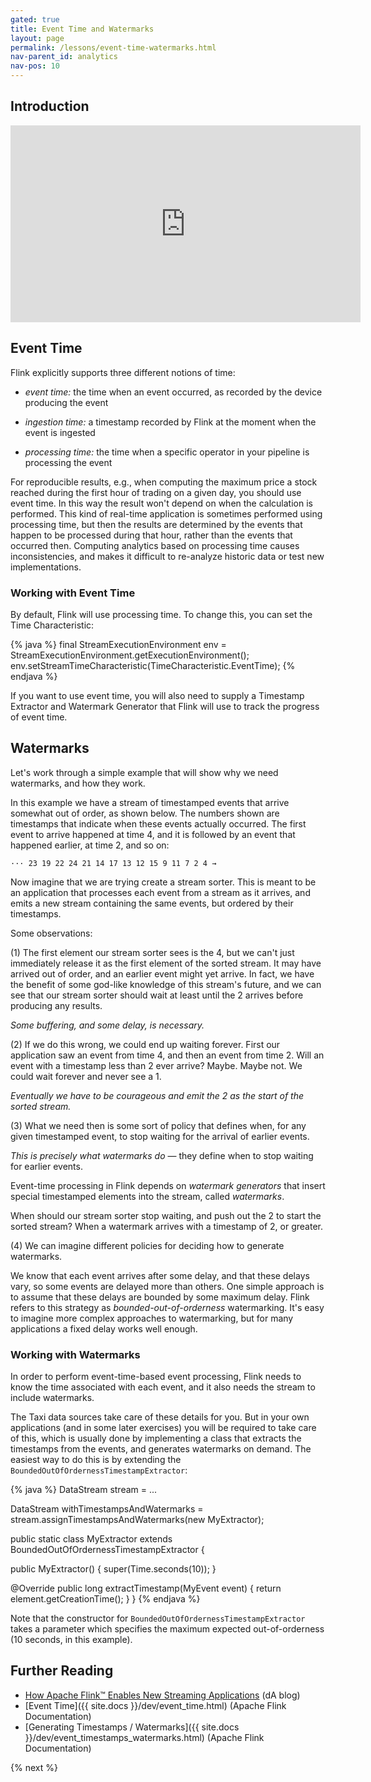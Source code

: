 ```yaml
---
gated: true
title: Event Time and Watermarks
layout: page
permalink: /lessons/event-time-watermarks.html
nav-parent_id: analytics
nav-pos: 10
---
```


## Introduction

<iframe width="560" height="315" src="https://www.youtube.com/embed/zL5JWWgm3xA" frameborder="0" allow="accelerometer; autoplay; encrypted-media; gyroscope; picture-in-picture" allowfullscreen></iframe>

## Event Time

Flink explicitly supports three different notions of time:

* _event time:_ the time when an event occurred, as recorded by the device producing the event

* _ingestion time:_ a timestamp recorded by Flink at the moment when the event is ingested

* _processing time:_ the time when a specific operator in your pipeline is processing the event

For reproducible results, e.g., when computing the maximum price a stock reached during the first hour of trading on a given day, you should use event time. In this way the result won't depend on when the calculation is performed. This kind of real-time application is sometimes performed using processing time, but then the results are determined by the events that happen to be processed during that hour, rather than the events that occurred then. Computing analytics based on processing time causes inconsistencies, and makes it difficult to re-analyze historic data or test new implementations.

### Working with Event Time

By default, Flink will use processing time. To change this, you can set the Time Characteristic:

{% java %}
final StreamExecutionEnvironment env =
  StreamExecutionEnvironment.getExecutionEnvironment();
env.setStreamTimeCharacteristic(TimeCharacteristic.EventTime);
{% endjava %}

If you want to use event time, you will also need to supply a Timestamp Extractor and Watermark Generator that Flink will use to track the progress of event time.

## Watermarks

Let's work through a simple example that will show why we need watermarks, and how they work.

In this example we have a stream of timestamped events that arrive somewhat out of order, as shown below. The numbers shown are timestamps that indicate when these events actually occurred. The first event to arrive happened at time 4, and it is followed by an event that happened earlier, at time 2, and so on:

    ··· 23 19 22 24 21 14 17 13 12 15 9 11 7 2 4 →

Now imagine that we are trying create a stream sorter. This is meant to be an application that processes each event from a stream as it arrives, and emits a new stream containing the same events, but ordered by their timestamps.

Some observations:

(1) The first element our stream sorter sees is the 4, but we can't just immediately release it as the first element of the sorted stream. It may have arrived out of order, and an earlier event might yet arrive. In fact, we have the benefit of some god-like knowledge of this stream's future, and we can see that our stream sorter should wait at least until the 2 arrives before producing any results.

*Some buffering, and some delay, is necessary.*

(2) If we do this wrong, we could end up waiting forever. First our application saw an event from time 4, and then an event from time 2. Will an event with a timestamp less than 2 ever arrive? Maybe. Maybe not. We could wait forever and never see a 1.

*Eventually we have to be courageous and emit the 2 as the start of the sorted stream.*

(3) What we need then is some sort of policy that defines when, for any given timestamped event, to stop waiting for the arrival of earlier events.

*This is precisely what watermarks do* — they define when to stop waiting for earlier events.

Event-time processing in Flink depends on *watermark generators* that insert special timestamped elements into the stream, called *watermarks*.

When should our stream sorter stop waiting, and push out the 2 to start the sorted stream? When a watermark arrives with a timestamp of 2, or greater.

(4) We can imagine different policies for deciding how to generate watermarks.

We know that each event arrives after some delay, and that these delays vary, so some events are delayed more than others. One simple approach is to assume that these delays are bounded by some maximum delay. Flink refers to this strategy as *bounded-out-of-orderness* watermarking. It's easy to imagine more complex approaches to watermarking, but for many applications a fixed delay works well enough.

### Working with Watermarks

In order to perform event-time-based event processing, Flink needs to know the time associated with each event, and it also needs the stream to include watermarks.

The Taxi data sources take care of these details for you. But in your own applications (and in some later exercises) you will be required to take care of this, which is usually done by implementing a class that extracts the timestamps from the events, and generates watermarks on demand. The easiest way to do this is by extending the `BoundedOutOfOrdernessTimestampExtractor`:

{% java %}
DataStream<MyEvent> stream = ...

DataStream<MyEvent> withTimestampsAndWatermarks =
  stream.assignTimestampsAndWatermarks(new MyExtractor);

public static class MyExtractor
    extends BoundedOutOfOrdernessTimestampExtractor<MyEvent> {

  public MyExtractor() {
    super(Time.seconds(10));
  }

  @Override
  public long extractTimestamp(MyEvent event) {
    return element.getCreationTime();
  }
}
{% endjava %}

Note that the constructor for `BoundedOutOfOrdernessTimestampExtractor` takes a parameter which specifies the maximum expected out-of-orderness (10 seconds, in this example).

## Further Reading

- [How Apache Flink™ Enables New Streaming Applications](https://ververica.com/blog/how-apache-flink-enables-new-streaming-applications-part-1) (dA blog)
- [Event Time]({{ site.docs }}/dev/event_time.html) (Apache Flink Documentation)
- [Generating Timestamps / Watermarks]({{ site.docs }}/dev/event_timestamps_watermarks.html) (Apache Flink Documentation)


{% next %}
